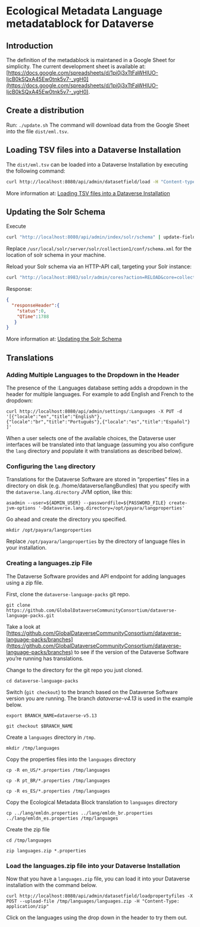 # Ecological Metadata Language metadatablock for Dataverse

## Introduction

The definition of the metadablock is maintaned in a Google Sheet for simplicity.
The current development sheet is available at: [https://docs.google.com/spreadsheets/d/1pi0j3xTtFaWHlUO-IjcB0kSQxA45Ew0tnk5v7-_ygH0](https://docs.google.com/spreadsheets/d/1pi0j3xTtFaWHlUO-IjcB0kSQxA45Ew0tnk5v7-_ygH0).

## Create a distribution

Run: `./update.sh`
The command will download data from the Google Sheet into the file `dist/eml.tsv`.

## Loading TSV files into a Dataverse Installation

The `dist/eml.tsv` can be loaded into a Dataverse Installation by executing the following command:
```bash
curl http://localhost:8080/api/admin/datasetfield/load -H "Content-type: text/tab-separated-values" -X POST --upload-file dist/eml.tsv
```
More information at: [Loading TSV files into a Dataverse Installation](https://guides.dataverse.org/en/latest/admin/metadatacustomization.html#loading-tsv-files-into-a-dataverse-installation)

## Updating the Solr Schema

Execute
```bash
curl "http://localhost:8080/api/admin/index/solr/schema" | update-fields.sh /usr/local/solr/server/solr/collection1/conf/schema.xml
```
Replace `/usr/local/solr/server/solr/collection1/conf/schema.xml` for the location of solr schema in your machine.

Reload your Solr schema via an HTTP-API call, targeting your Solr instance:

```bash
curl "http://localhost:8983/solr/admin/cores?action=RELOAD&core=collection1"
```

Response:
```json
{
  "responseHeader":{
    "status":0,
    "QTime":1788
   }
}
```

More information at: [Updating the Solr Schema](https://guides.dataverse.org/en/latest/admin/metadatacustomization.html#updating-the-solr-schema)

## Translations

### Adding Multiple Languages to the Dropdown in the Header

The presence of the :Languages database setting adds a dropdown in the header for multiple languages. For example to add English and French to the dropdown:

`curl http://localhost:8080/api/admin/settings/:Languages -X PUT -d '[{"locale":"en","title":"English"},{"locale":"br","title":"Português"},{"locale":"es","title":"Español"} ]'`

When a user selects one of the available choices, the Dataverse user interfaces will be translated into that language (assuming you also configure the `lang` directory and populate it with translations as described below).

### Configuring the `lang` directory

Translations for the Dataverse Software are stored in “properties” files in a directory on disk (e.g. /home/dataverse/langBundles) that you specify with the `dataverse.lang.directory` JVM option, like this:

`asadmin --user=${ADMIN_USER} --passwordfile=${PASSWORD_FILE} create-jvm-options '-Ddataverse.lang.directory=/opt/payara/langproperties'`

Go ahead and create the directory you specified.

`mkdir /opt/payara/langproperties`

Replace `/opt/payara/langproperties` by the directory of language files in your installation.

### Creating a languages.zip File

The Dataverse Software provides and API endpoint for adding languages using a zip file.

First, clone the `dataverse-language-packs` git repo.

`git clone https://github.com/GlobalDataverseCommunityConsortium/dataverse-language-packs.git`

Take a look at [https://github.com/GlobalDataverseCommunityConsortium/dataverse-language-packs/branches](https://github.com/GlobalDataverseCommunityConsortium/dataverse-language-packs/branches) to see if the version of the Dataverse Software you’re running has translations.

Change to the directory for the git repo you just cloned.

`cd dataverse-language-packs`

Switch (`git checkout`) to the branch based on the Dataverse Software version you are running. The branch *dataverse-v4.13* is used in the example below.

`export BRANCH_NAME=dataverse-v5.13`

`git checkout $BRANCH_NAME`

Create a `languages` directory in `/tmp`.

`mkdir /tmp/languages`

Copy the properties files into the `languages` directory

`cp -R en_US/*.properties /tmp/languages`

`cp -R pt_BR/*.properties /tmp/languages`

`cp -R es_ES/*.properties /tmp/languages`

Copy the Ecological Metadata Block translation to `languages` directory

`cp ../lang/emldn.properties ../lang/emldn_br.properties ../lang/emldn_es.properties /tmp/languages`

Create the zip file

`cd /tmp/languages`

`zip languages.zip *.properties`

### Load the languages.zip file into your Dataverse Installation

Now that you have a `languages.zip` file, you can load it into your Dataverse installation with the command below.

`curl http://localhost:8080/api/admin/datasetfield/loadpropertyfiles -X POST --upload-file /tmp/languages/languages.zip -H "Content-Type: application/zip"`

Click on the languages using the drop down in the header to try them out.
